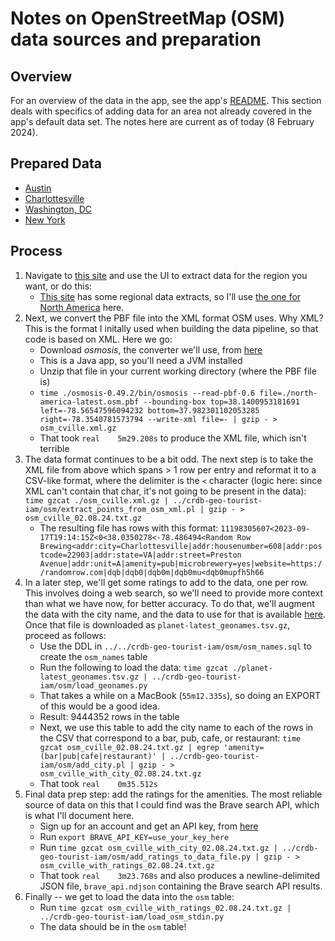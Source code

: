 # Notes on OpenStreetMap (OSM) data sources and preparation

## Overview

For an overview of the data in the app, see the app's [README](../README.md).  This section
deals with specifics of adding data for an area not already covered in the app's default
data set.  The notes here are current as of today (8 February 2024).

## Prepared Data

* [Austin](https://storage.googleapis.com/crl-goddard-gis/osm_austin_with_ratings_20240126.txt.gz)
* [Charlottesville](https://storage.googleapis.com/crl-goddard-gis/osm_cville_with_ratings_20240208.txt.gz)
* [Washington, DC](https://storage.googleapis.com/crl-goddard-gis/osm_dc_with_ratings_20240208.txt.gz)
* [New York](https://storage.googleapis.com/crl-goddard-gis/osm_new_york_with_ratings_20240208.txt.gz)

## Process

1. Navigate to [this site](https://app.protomaps.com/) and use the UI to extract data
   for the region you want, or do this:
   - [This site](https://download.geofabrik.de/) has some regional data extracts, so I'll use
     [the one for North America](https://download.geofabrik.de/north-america-latest.osm.pbf) here.
1. Next, we convert the PBF file into the XML format OSM uses.  Why XML?  This is the format
I initally used when building the data pipeline, so that code is based on XML.  Here we go:
   - Download _osmosis_, the converter we'll use, from [here](https://github.com/openstreetmap/osmosis/releases)
   - This is a Java app, so you'll need a JVM installed
   - Unzip that file in your current working directory (where the PBF file is)
   - ```time ./osmosis-0.49.2/bin/osmosis --read-pbf-0.6 file=./north-america-latest.osm.pbf --bounding-box top=38.1400953181691 left=-78.56547596094232 bottom=37.982301102053285 right=-78.3540781573794 --write-xml file=- | gzip - > osm_cville.xml.gz```
   - That took `real	5m29.208s` to produce the XML file, which isn't terrible
1. The data format continues to be a bit odd. The next step is to take the XML file from above
   which spans > 1 row per entry and reformat it to a CSV-like format, where the delimiter is
   the `<` character (logic here: since XML can't contain that char, it's not going to be present
   in the data):
   ```time gzcat ./osm_cville.xml.gz | ../crdb-geo-tourist-iam/osm/extract_points_from_osm_xml.pl | gzip - > osm_cville_02.08.24.txt.gz```
   - The resulting file has rows with this format: ```11198305607<2023-09-17T19:14:15Z<0<38.0350278<-78.486494<Random Row Brewing<addr:city=Charlottesville|addr:housenumber=608|addr:postcode=22903|addr:state=VA|addr:street=Preston Avenue|addr:unit=A|amenity=pub|microbrewery=yes|website=https://randomrow.com|dqb|dqb0|dqb0m|dqb0mu<dqb0mupfh5h66```
1. In a later step, we'll get some ratings to add to the data, one per row.  This involves doing a web
search, so we'll need to provide more context than what we have now, for better accuracy.  To do that,
we'll augment the data with the city name, and the data to use for that is available
[here](https://osmnames.org/download/).  Once that file is downloaded as `planet-latest_geonames.tsv.gz`,
proceed as follows:
   - Use the DDL in `../../crdb-geo-tourist-iam/osm/osm_names.sql` to create the `osm_names` table
   - Run the following to load the data: ```time gzcat ./planet-latest_geonames.tsv.gz | ../crdb-geo-tourist-iam/osm/load_geonames.py```
   - That takes a while on a MacBook (`55m12.335s`), so doing an EXPORT of this would be a good idea.
   - Result: 9444352 rows in the table
   - Next, we use this table to add the city name to each of the rows in the CSV that correspond to a bar, pub, cafe, or restaurant: ```time gzcat osm_cville_02.08.24.txt.gz | egrep 'amenity=(bar|pub|cafe|restaurant)' | ../crdb-geo-tourist-iam/osm/add_city.pl | gzip - > osm_cville_with_city_02.08.24.txt.gz```
   - That took `real	0m35.512s`
1. Final data prep step: add the ratings for the amenities.  The most reliable source of data on this
that I could find was the Brave search API, which is what I'll document here.
   - Sign up for an account and get an API key, from [here](https://brave.com/search/api/)
   - Run `export BRAVE_API_KEY=use_your_key_here`
   - Run ```time gzcat osm_cville_with_city_02.08.24.txt.gz | ../crdb-geo-tourist-iam/osm/add_ratings_to_data_file.py | gzip - > osm_cville_with_ratings_02.08.24.txt.gz```
   - That took `real	3m23.768s` and also produces a newline-delimited JSON file, `brave_api.ndjson`
   containing the Brave search API results.
1. Finally -- we get to load the data into the `osm` table:
   - Run ```time gzcat osm_cville_with_ratings_02.08.24.txt.gz | ../crdb-geo-tourist-iam/load_osm_stdin.py```
   - The data should be in the `osm` table!

